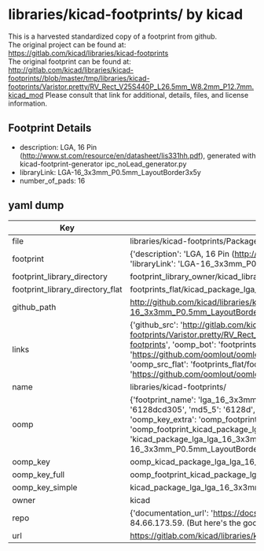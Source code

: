# libraries/kicad-footprints/ by kicad  
This is a harvested standardized copy of a footprint from github.  
The original project can be found at:  
https://gitlab.com/kicad/libraries/kicad-footprints  
The original footprint can be found at:
http://gitlab.com/kicad/libraries/kicad-footprints//blob/master/tmp/libraries/kicad-footprints/Varistor.pretty/RV_Rect_V25S440P_L26.5mm_W8.2mm_P12.7mm.kicad_mod
Please consult that link for additional, details, files, and license information.  
## Footprint Details
* description: LGA, 16 Pin (http://www.st.com/resource/en/datasheet/lis331hh.pdf), generated with kicad-footprint-generator ipc_noLead_generator.py  
* libraryLink: LGA-16_3x3mm_P0.5mm_LayoutBorder3x5y  
* number_of_pads: 16  
## yaml dump  
| Key | Value |  
| --- | --- |  
| file | libraries/kicad-footprints/Package_LGA.pretty/LGA-16_3x3mm_P0.5mm_LayoutBorder3x5y.kicad_mod |  
| footprint | {'description': 'LGA, 16 Pin (http://www.st.com/resource/en/datasheet/lis331hh.pdf), generated with kicad-footprint-generator ipc_noLead_generator.py', 'libraryLink': 'LGA-16_3x3mm_P0.5mm_LayoutBorder3x5y', 'number_of_pads': 16} |  
| footprint_library_directory | footprint_library_owner/kicad_libraries/kicad-footprints/ |  
| footprint_library_directory_flat | footprints_flat/kicad_package_lga_lga_16_3x3mm_p0_5mm_layoutborder3x5y/working |  
| github_path | http://github.com/kicad/libraries/kicad-footprints//blob/master/tmp/libraries/kicad-footprints/Package_LGA.pretty/LGA-16_3x3mm_P0.5mm_LayoutBorder3x5y.kicad_mod |  
| links | {'github_src': 'http://gitlab.com/kicad/libraries/kicad-footprints//blob/master/tmp/libraries/kicad-footprints/Varistor.pretty/RV_Rect_V25S440P_L26.5mm_W8.2mm_P12.7mm.kicad_mod', 'github_src_repo': 'https://gitlab.com/kicad/libraries/kicad-footprints', 'oomp_bot': 'footprints/kicad_package_lga_lga_16_3x3mm_p0_5mm_layoutborder3x5y/working', 'oomp_bot_github': 'https://github.com/oomlout/oomlout_oomp_footprint_bot/tree/main/footprints/kicad_package_lga_lga_16_3x3mm_p0_5mm_layoutborder3x5y/working', 'oomp_src_flat': 'footprints_flat/footprints_flat/kicad_package_lga_lga_16_3x3mm_p0_5mm_layoutborder3x5y/working', 'oomp_src_flat_github': 'https://github.com/oomlout/oomlout_oomp_footprint_src/tree/main/footprints_flat/kicad_package_lga_lga_16_3x3mm_p0_5mm_layoutborder3x5y/working'} |  
| name | libraries/kicad-footprints/ |  
| oomp | {'footprint_name': 'lga_16_3x3mm_p0_5mm_layoutborder3x5y', 'library_name': 'package_lga', 'md5': '6128dcd305aedadbc3572f561eb3b651', 'md5_10': '6128dcd305', 'md5_5': '6128d', 'md5_6': '6128dc', 'oomp_key': 'oomp_kicad_package_lga_lga_16_3x3mm_p0_5mm_layoutborder3x5y', 'oomp_key_extra': 'oomp_footprint_kicad_package_lga_lga_16_3x3mm_p0_5mm_layoutborder3x5y', 'oomp_key_full': 'oomp_footprint_kicad_package_lga_lga_16_3x3mm_p0_5mm_layoutborder3x5y_6128dc', 'oomp_key_simple': 'kicad_package_lga_lga_16_3x3mm_p0_5mm_layoutborder3x5y', 'original_filename': 'libraries/kicad-footprints/Package_LGA.pretty/LGA-16_3x3mm_P0.5mm_LayoutBorder3x5y.kicad_mod', 'owner_name': 'kicad'} |  
| oomp_key | oomp_kicad_package_lga_lga_16_3x3mm_p0_5mm_layoutborder3x5y |  
| oomp_key_full | oomp_footprint_kicad_package_lga_lga_16_3x3mm_p0_5mm_layoutborder3x5y |  
| oomp_key_simple | kicad_package_lga_lga_16_3x3mm_p0_5mm_layoutborder3x5y |  
| owner | kicad |  
| repo | {'documentation_url': 'https://docs.github.com/rest/overview/resources-in-the-rest-api#rate-limiting', 'message': "API rate limit exceeded for 84.66.173.59. (But here's the good news: Authenticated requests get a higher rate limit. Check out the documentation for more details.)"} |  
| url | https://gitlab.com/kicad/libraries/kicad-footprints |  

